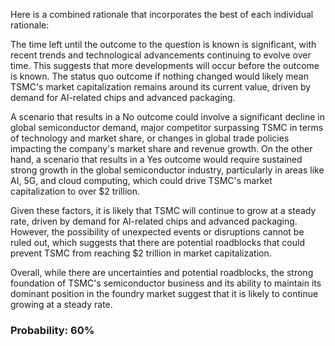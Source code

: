 Here is a combined rationale that incorporates the best of each individual rationale:

The time left until the outcome to the question is known is significant, with recent trends and technological advancements continuing to evolve over time. This suggests that more developments will occur before the outcome is known. The status quo outcome if nothing changed would likely mean TSMC's market capitalization remains around its current value, driven by demand for AI-related chips and advanced packaging.

A scenario that results in a No outcome could involve a significant decline in global semiconductor demand, major competitor surpassing TSMC in terms of technology and market share, or changes in global trade policies impacting the company's market share and revenue growth. On the other hand, a scenario that results in a Yes outcome would require sustained strong growth in the global semiconductor industry, particularly in areas like AI, 5G, and cloud computing, which could drive TSMC's market capitalization to over $2 trillion.

Given these factors, it is likely that TSMC will continue to grow at a steady rate, driven by demand for AI-related chips and advanced packaging. However, the possibility of unexpected events or disruptions cannot be ruled out, which suggests that there are potential roadblocks that could prevent TSMC from reaching $2 trillion in market capitalization.

Overall, while there are uncertainties and potential roadblocks, the strong foundation of TSMC's semiconductor business and its ability to maintain its dominant position in the foundry market suggest that it is likely to continue growing at a steady rate.

### Probability: 60%